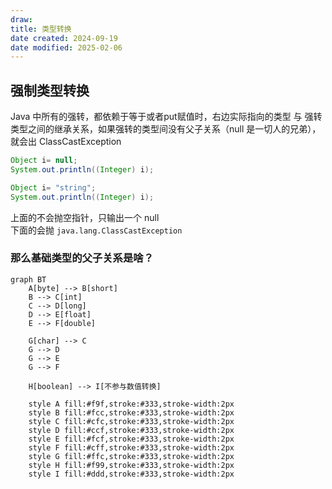 ```yaml
---
draw:
title: 类型转换
date created: 2024-09-19
date modified: 2025-02-06
---
```


## 强制类型转换

 Java 中所有的强转，都依赖于等于或者put赋值时，右边实际指向的类型 与 强转类型之间的继承关系，如果强转的类型间没有父子关系（null 是一切人的兄弟），就会出 ClassCastException

```java
Object i= null;  
System.out.println((Integer) i);

Object i= "string";  
System.out.println((Integer) i);
```

上面的不会抛空指针，只输出一个 null  
下面的会抛 `java.lang.ClassCastException`

 ### 那么基础类型的父子关系是啥？

```mermaid
graph BT
    A[byte] --> B[short]
    B --> C[int]
    C --> D[long]
    D --> E[float]
    E --> F[double]
    
    G[char] --> C
    G --> D
    G --> E
    G --> F
    
    H[boolean] --> I[不参与数值转换]
    
    style A fill:#f9f,stroke:#333,stroke-width:2px
    style B fill:#fcc,stroke:#333,stroke-width:2px
    style C fill:#cfc,stroke:#333,stroke-width:2px
    style D fill:#ccf,stroke:#333,stroke-width:2px
    style E fill:#fcf,stroke:#333,stroke-width:2px
    style F fill:#cff,stroke:#333,stroke-width:2px
    style G fill:#ffc,stroke:#333,stroke-width:2px
    style H fill:#f99,stroke:#333,stroke-width:2px
    style I fill:#ddd,stroke:#333,stroke-width:2px
```
